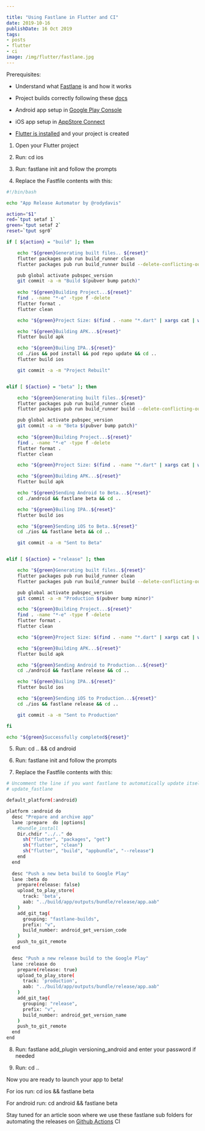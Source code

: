 ```yaml
---

title: "Using Fastlane in Flutter and CI"
date: 2019-10-16
publishDate: 16 Oct 2019
tags:
- posts
- flutter
- ci
image: /img/flutter/fastlane.jpg
---
```


Prerequisites:

* Understand what [Fastlane](https://fastlane.tools/) is and how it works

* Project builds correctly following these [docs](https://flutter.dev/docs/deployment/cd)

* Android app setup in [Google Play Console](https://developer.android.com/distribute/console)

* iOS app setup in [AppStore Connect](https://appstoreconnect.apple.com/)

* [Flutter is installed](https://flutter.dev/docs/get-started/install) and your project is created

1. Open your Flutter project

1. Run: cd ios

1. Run: fastlane init and follow the prompts

1. Replace the Fastfile contents with this:

```bash
#!/bin/bash

echo "App Release Automator by @rodydavis"

action="$1"
red=`tput setaf 1`
green=`tput setaf 2`
reset=`tput sgr0`

if [ ${action} = "build" ]; then

    echo "${green}Generating built files.. ${reset}"
    flutter packages pub run build_runner clean
    flutter packages pub run build_runner build --delete-conflicting-outputs

    pub global activate pubspec_version
    git commit -a -m "Build $(pubver bump patch)"
    
    echo "${green}Building Project...${reset}"
    find . -name "*-e" -type f -delete
    flutter format .
    flutter clean

    echo "${green}Project Size: $(find . -name "*.dart" | xargs cat | wc -c)${reset}"

    echo "${green}Building APK...${reset}"
    flutter build apk

    echo "${green}Builing IPA..${reset}"
    cd ./ios && pod install && pod repo update && cd ..
    flutter build ios

    git commit -a -m "Project Rebuilt"


elif [ ${action} = "beta" ]; then

    echo "${green}Generating built files..${reset}"
    flutter packages pub run build_runner clean
    flutter packages pub run build_runner build --delete-conflicting-outputs

    pub global activate pubspec_version
    git commit -a -m "Beta $(pubver bump patch)"
    
    echo "${green}Building Project...${reset}"
    find . -name "*-e" -type f -delete
    flutter format .
    flutter clean

    echo "${green}Project Size: $(find . -name "*.dart" | xargs cat | wc -c)${reset}"

    echo "${green}Building APK...${reset}"
    flutter build apk

    echo "${green}Sending Android to Beta...${reset}"
    cd ./android && fastlane beta && cd ..

    echo "${green}Builing IPA..${reset}"
    flutter build ios

    echo "${green}Sending iOS to Beta..${reset}"
    cd ./ios && fastlane beta && cd ..

    git commit -a -m "Sent to Beta"


elif [ ${action} = "release" ]; then

    echo "${green}Generating built files..${reset}"
    flutter packages pub run build_runner clean
    flutter packages pub run build_runner build --delete-conflicting-outputs

    pub global activate pubspec_version
    git commit -a -m "Production $(pubver bump minor)"

    echo "${green}Building Project...${reset}"
    find . -name "*-e" -type f -delete
    flutter format .
    flutter clean

    echo "${green}Project Size: $(find . -name "*.dart" | xargs cat | wc -c)${reset}"

    echo "${green}Building APK...${reset}"
    flutter build apk

    echo "${green}Sending Android to Production...${reset}"
    cd ./android && fastlane release && cd ..

    echo "${green}Builing IPA..${reset}"
    flutter build ios

    echo "${green}Sending iOS to Production...${reset}"
    cd ./ios && fastlane release && cd ..

    git commit -a -m "Sent to Production"

fi

echo "${green}Successfully completed${reset}"
```

5. Run: cd .. && cd android

6. Run: fastlane init and follow the prompts

7. Replace the Fastfile contents with this:

```bash
# Uncomment the line if you want fastlane to automatically update itself
# update_fastlane

default_platform(:android)

platform :android do
  desc "Prepare and archive app"
  lane :prepare  do |options|
    #bundle_install
    Dir.chdir "../.." do
      sh("flutter", "packages", "get")
      sh("flutter", "clean")
      sh("flutter", "build", "appbundle", "--release")
    end
  end
  
  desc "Push a new beta build to Google Play"
  lane :beta do
    prepare(release: false)
    upload_to_play_store(
      track: 'beta',
      aab: "../build/app/outputs/bundle/release/app.aab"
    )
    add_git_tag(
      grouping: "fastlane-builds",
      prefix: "v",
      build_number: android_get_version_code
    )
    push_to_git_remote
  end

  desc "Push a new release build to the Google Play"
  lane :release do
    prepare(release: true)
    upload_to_play_store(
      track: 'production',
      aab: "../build/app/outputs/bundle/release/app.aab"
    )
    add_git_tag(
      grouping: "release",
      prefix: "v",
      build_number: android_get_version_name
    )
    push_to_git_remote
  end
end
```

8. Run: fastlane add_plugin versioning_android and enter your password if needed

9. Run: cd ..

Now you are ready to launch your app to beta!

For ios run: cd ios && fastlane beta

For android run: cd android && fastlane beta

Stay tuned for an article soon where we use these fastlane sub folders for automating the releases on [Github Actions](https://github.com/features/actions) CI
